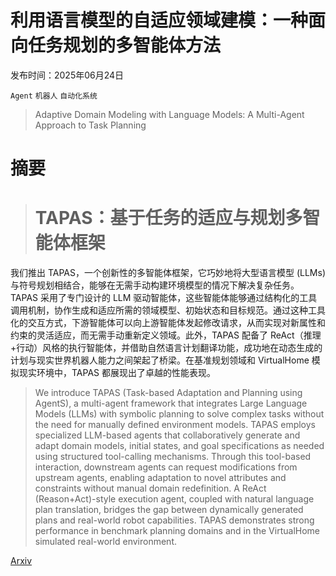 # 利用语言模型的自适应领域建模：一种面向任务规划的多智能体方法

发布时间：2025年06月24日

`Agent` `机器人` `自动化系统`

> Adaptive Domain Modeling with Language Models: A Multi-Agent Approach to Task Planning

# 摘要

> # TAPAS：基于任务的适应与规划多智能体框架
我们推出 TAPAS，一个创新性的多智能体框架，它巧妙地将大型语言模型 (LLMs) 与符号规划相结合，能够在无需手动构建环境模型的情况下解决复杂任务。TAPAS 采用了专门设计的 LLM 驱动智能体，这些智能体能够通过结构化的工具调用机制，协作生成和适应所需的领域模型、初始状态和目标规范。通过这种工具化的交互方式，下游智能体可以向上游智能体发起修改请求，从而实现对新属性和约束的灵活适应，而无需手动重新定义领域。此外，TAPAS 配备了 ReAct（推理+行动）风格的执行智能体，并借助自然语言计划翻译功能，成功地在动态生成的计划与现实世界机器人能力之间架起了桥梁。在基准规划领域和 VirtualHome 模拟现实环境中，TAPAS 都展现出了卓越的性能表现。

> We introduce TAPAS (Task-based Adaptation and Planning using AgentS), a multi-agent framework that integrates Large Language Models (LLMs) with symbolic planning to solve complex tasks without the need for manually defined environment models. TAPAS employs specialized LLM-based agents that collaboratively generate and adapt domain models, initial states, and goal specifications as needed using structured tool-calling mechanisms. Through this tool-based interaction, downstream agents can request modifications from upstream agents, enabling adaptation to novel attributes and constraints without manual domain redefinition. A ReAct (Reason+Act)-style execution agent, coupled with natural language plan translation, bridges the gap between dynamically generated plans and real-world robot capabilities. TAPAS demonstrates strong performance in benchmark planning domains and in the VirtualHome simulated real-world environment.

[Arxiv](https://arxiv.org/abs/2506.19592)